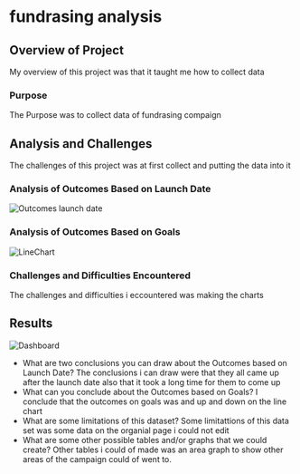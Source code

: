 # fundrasing analysis

## Overview of Project
My overview of this project was that it taught me how to collect data
### Purpose
The Purpose was to collect data of fundrasing  compaign
## Analysis and Challenges
The challenges of this project was at first collect and putting the data into it
### Analysis of Outcomes Based on Launch Date
![Outcomes launch date](Line_Chart.PNG)
### Analysis of Outcomes Based on Goals
![LineChart](Resources/Line_Chart2.PNG)
### Challenges and Difficulties Encountered
The challenges and difficulties i eccountered was making the charts
## Results
![Dashboard](Resources/DashBoard.PNG)
- What are two conclusions you can draw about the Outcomes based on Launch Date?
The conclusions i can draw were that they all came up after the launch date also that it took a long time for them to come up
- What can you conclude about the Outcomes based on Goals?
  I conclude that the outcomes on goals was and up and down on the line chart
- What are some limitations of this dataset?
Some limitattions of this data set was some data on the organial page i could not edit
- What are some other possible tables and/or graphs that we could create?
Other tables i could of made was an area graph to show other areas of the campaign could of went to.
